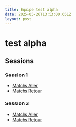 ```yaml
---
title: Équipe test alpha
date: 2025-05-26T13:53:00.651Z
layout: post
---
```


# test alpha

## Sessions

### Session 1
- [Matchs Aller](/scores/session-1/groupe-1/aller/)
- [Matchs Retour](/scores/session-1/groupe-1/retour/)

### Session 3
- [Matchs Aller](/scores/session-3/groupe-1/aller/)
- [Matchs Retour](/scores/session-3/groupe-1/retour/)

